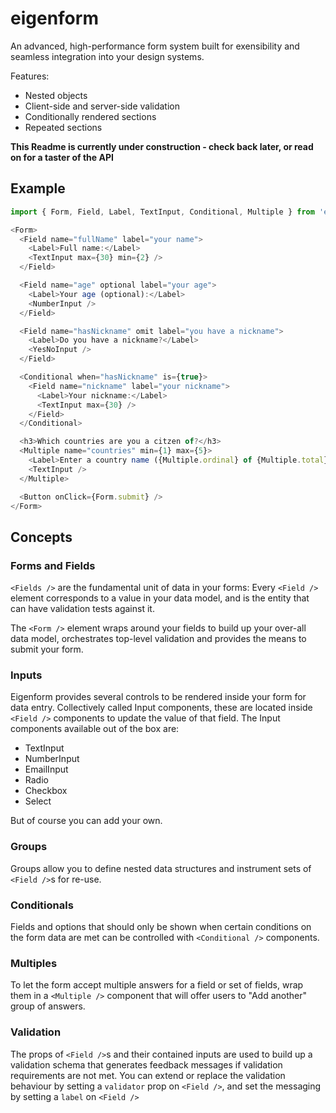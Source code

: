 # eigenform

An advanced, high-performance form system built for exensibility and seamless integration into your design systems.

Features:

- Nested objects
- Client-side and server-side validation
- Conditionally rendered sections
- Repeated sections

**This Readme is currently under construction - check back later, or read on for a taster of the API**  

## Example

```javascript
import { Form, Field, Label, TextInput, Conditional, Multiple } from 'eigenform';

<Form>
  <Field name="fullName" label="your name">
    <Label>Full name:</Label>
    <TextInput max={30} min={2} />
  </Field>

  <Field name="age" optional label="your age">
    <Label>Your age (optional):</Label>
    <NumberInput />
  </Field>

  <Field name="hasNickname" omit label="you have a nickname">
    <Label>Do you have a nickname?</Label>
    <YesNoInput />
  </Field>

  <Conditional when="hasNickname" is={true}>
    <Field name="nickname" label="your nickname">
      <Label>Your nickname:</Label>
      <TextInput max={30} />
    </Field>
  </Conditional>

  <h3>Which countries are you a citzen of?</h3>
  <Multiple name="countries" min={1} max={5}>
    <Label>Enter a country name ({Multiple.ordinal} of {Multiple.total})</Label>
    <TextInput />
  </Multiple>

  <Button onClick={Form.submit} />
</Form>
```

## Concepts

### Forms and Fields

`<Fields />` are the fundamental unit of data in your forms: Every `<Field />` element corresponds to a value in your data model, and is the entity that can have validation tests against it. 

The `<Form />` element wraps around your fields to build up your over-all data model, orchestrates top-level validation and provides the means to submit your form. 

### Inputs

Eigenform provides several controls to be rendered inside your form for data entry. Collectively called Input components, these are located inside `<Field />` components to update the value of that field. The Input components available out of the box are:

- TextInput
- NumberInput
- EmailInput
- Radio
- Checkbox
- Select

But of course you can add your own.

### Groups

Groups allow you to define nested data structures and instrument sets of `<Field />`s for re-use.

### Conditionals

Fields and options that should only be shown when certain conditions on the form data are met can be controlled with `<Conditional />` components.

### Multiples

To let the form accept multiple answers for a field or set of fields, wrap them in a `<Multiple />` component that will offer users to "Add another" group of answers.

### Validation

The props of `<Field />`s and their contained inputs are used to build up a validation schema that generates feedback messages if validation requirements are not met. You can extend or replace the validation behaviour by setting a `validator` prop on `<Field />`, and set the messaging by setting a `label` on `<Field />`
